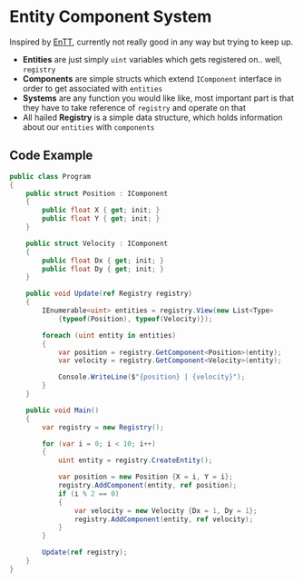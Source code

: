 Entity Component System
=======================

Inspired by [EnTT](https://github.com/skypjack/entt), currently not really good in any way but trying to keep up.

- **Entities** are just simply `uint` variables which gets registered on.. well, `registry`
- **Components** are simple structs which extend `IComponent` interface in order to get associated with `entities`
- **Systems** are any function you would like like, most important part is that they have to take reference of `registry` and operate on that
- All hailed **Registry** is a simple data structure, which holds information about our `entities` with `components`

Code Example
-------

```c#
public class Program
{
    public struct Position : IComponent
    {
        public float X { get; init; }
        public float Y { get; init; }
    }

    public struct Velocity : IComponent
    {
        public float Dx { get; init; }
        public float Dy { get; init; }
    }

    public void Update(ref Registry registry)
    {
        IEnumerable<uint> entities = registry.View(new List<Type>
            {typeof(Position), typeof(Velocity)});

        foreach (uint entity in entities)
        {
            var position = registry.GetComponent<Position>(entity);
            var velocity = registry.GetComponent<Velocity>(entity);

            Console.WriteLine($"{position} | {velocity}");
        }
    }

    public void Main()
    {
        var registry = new Registry();

        for (var i = 0; i < 10; i++)
        {
            uint entity = registry.CreateEntity();

            var position = new Position {X = i, Y = i};
            registry.AddComponent(entity, ref position);
            if (i % 2 == 0)
            {
                var velocity = new Velocity {Dx = 1, Dy = 1};
                registry.AddComponent(entity, ref velocity);
            }
        }

        Update(ref registry);
    }
}
```
